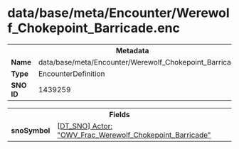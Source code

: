 <h1>data/base/meta/Encounter/Werewolf_Chokepoint_Barricade.enc</h1><table><tr><th colspan="100%">Metadata</th></tr><tr><td><b>Name</b></td><td>data/base/meta/Encounter/Werewolf_Chokepoint_Barricade.enc</td></tr><tr><td><b>Type</b></td><td>EncounterDefinition</td></tr><tr><td><b>SNO ID</b></td><td>1439259</td></tr></table>

<table><tr><th colspan="100%">Fields</th></tr><tr><td><b>snoSymbol</b></td><td><a href="..\Actor\OWV_Frac_Werewolf_Chokepoint_Barricade.acr.md">[DT_SNO] Actor: "OWV_Frac_Werewolf_Chokepoint_Barricade"</a></td></tr></table>

